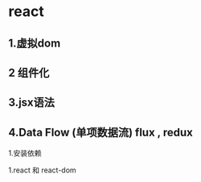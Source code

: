 # react
## 1.虚拟dom
## 2 组件化
## 3.jsx语法
## 4.Data Flow (单项数据流)  flux , redux


1.安装依赖

1.react 和 react-dom